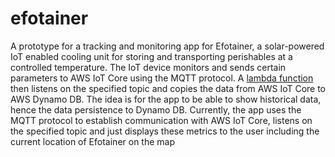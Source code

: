 # efotainer

A prototype for a tracking and monitoring app for Efotainer, a solar-powered IoT enabled
cooling unit for storing and transporting perishables at a controlled temperature. The IoT
device monitors and sends certain parameters to AWS IoT Core using the MQTT protocol. A
[lambda function](https://github.com/Daeon97/iot-core-to-dynamo-db-function/tree/efotainer)
then listens on the specified topic and copies the data from AWS IoT Core to AWS Dynamo DB.
The idea is for the app to be able to show historical data, hence the data persistence to
Dynamo DB. Currently, the app uses the MQTT protocol to establish communication with AWS IoT
Core, listens on the specified topic and just displays these metrics to the user including the
current location of Efotainer on the map
